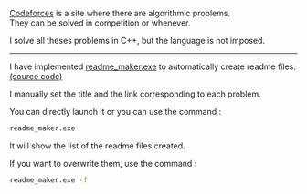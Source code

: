 [Codeforces](http://codeforces.com/) is a site where there are algorithmic problems.  
They can be solved in competition or whenever.

I solve all theses problems in C++, but the language is not imposed.

---
I have implemented [readme_maker.exe](readme_maker.exe) to automatically create readme files. [(source code)](readme_maker.cpp)

I manually set the title and the link corresponding to each problem.

You can directly launch it or you can use the command :
```bash
readme_maker.exe
```
It will show the list of the readme files created.

If you want to overwrite them, use the command :
```bash
readme_maker.exe -f
```